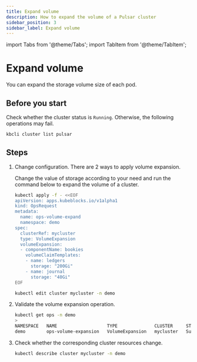 ```yaml
---
title: Expand volume
description: How to expand the volume of a Pulsar cluster
sidebar_position: 3
sidebar_label: Expand volume
---
```


import Tabs from '@theme/Tabs';
import TabItem from '@theme/TabItem';

# Expand volume

You can expand the storage volume size of each pod.

## Before you start

Check whether the cluster status is `Running`. Otherwise, the following operations may fail.

```bash
kbcli cluster list pulsar
```

## Steps

1. Change configuration. There are 2 ways to apply volume expansion.

   <Tabs>

   <TabItem value="OpsRequest" label="OpsRequest" default>

    Change the value of storage according to your need and run the command below to expand the volume of a cluster.

    ```bash
    kubectl apply -f - <<EOF
    apiVersion: apps.kubeblocks.io/v1alpha1
    kind: OpsRequest
    metadata:
      name: ops-volume-expand
      namespace: demo
    spec:
      clusterRef: mycluster
      type: VolumeExpansion
      volumeExpansion:
      - componentName: bookies
        volumeClaimTemplates:
        - name: ledgers
          storage: "200Gi"
        - name: journal
          storage: "40Gi"      
    EOF
    ```

   </TabItem>

   <TabItem value="Edit Cluster YAML File" label="Edit Cluster YAML File">

    ```bash
    kubectl edit cluster mycluster -n demo
    ```

   </TabItem>

   </Tabs>

2. Validate the volume expansion operation.

   ```bash
   kubectl get ops -n demo
   >
   NAMESPACE   NAME                   TYPE              CLUSTER     STATUS    PROGRESS   AGE
   demo        ops-volume-expansion   VolumeExpansion   mycluster   Succeed   3/3        6m
   ```

3. Check whether the corresponding cluster resources change.

    ```bash
    kubectl describe cluster mycluster -n demo
    ```
